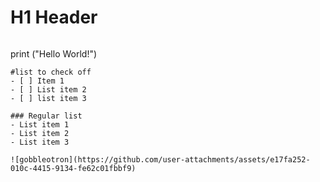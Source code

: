 # H1 Header
```
```
print ("Hello World!")
```
#list to check off
- [ ] Item 1
- [ ] List item 2
- [ ] list item 3

### Regular list
- List item 1
- List item 2
- List item 3

![gobbleotron](https://github.com/user-attachments/assets/e17fa252-010c-4415-9134-fe62c01fbbf9)
